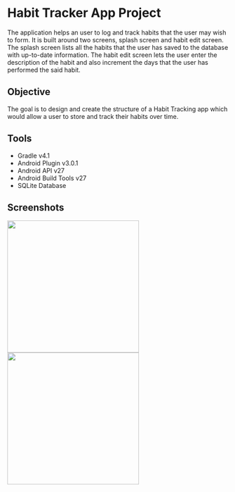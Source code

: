Habit Tracker App Project
====

The application helps an user to log and track habits that the user may wish to form. It is built around two screens, splash 
screen and habit edit screen. The splash screen lists all the habits that the user has saved to the database with up-to-date 
information. The habit edit screen lets the user enter the description of the habit and also increment the days that the user has performed the said habit.

Objective
----

The goal is to design and create the structure of a Habit Tracking app which would allow a user to store and track their habits 
over time.

Tools
----

* Gradle v4.1
* Android Plugin v3.0.1
* Android API v27
* Android Build Tools v27
* SQLite Database

Screenshots
----

<img src="https://raw.githubusercontent.com/SrChip15/android-habit-tracker/master/splash_screen.png"
width="300"/>
<img src="https://raw.githubusercontent.com/SrChip15/android-habit-tracker/master/habit_edit_screen.png"
width="300"/>
